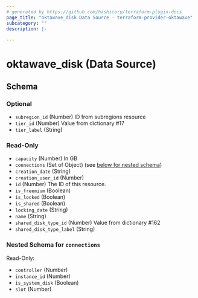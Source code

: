 ```yaml
---
# generated by https://github.com/hashicorp/terraform-plugin-docs
page_title: "oktawave_disk Data Source - terraform-provider-oktawave"
subcategory: ""
description: |-
  
---
```


# oktawave_disk (Data Source)





<!-- schema generated by tfplugindocs -->
## Schema

### Optional

- `subregion_id` (Number) ID from subregions resource
- `tier_id` (Number) Value from dictionary #17
- `tier_label` (String)

### Read-Only

- `capacity` (Number) In GB
- `connections` (Set of Object) (see [below for nested schema](#nestedatt--connections))
- `creation_date` (String)
- `creation_user_id` (Number)
- `id` (Number) The ID of this resource.
- `is_freemium` (Boolean)
- `is_locked` (Boolean)
- `is_shared` (Boolean)
- `locking_date` (String)
- `name` (String)
- `shared_disk_type_id` (Number) Value from dictionary #162
- `shared_disk_type_label` (String)

<a id="nestedatt--connections"></a>
### Nested Schema for `connections`

Read-Only:

- `controller` (Number)
- `instance_id` (Number)
- `is_system_disk` (Boolean)
- `slot` (Number)


